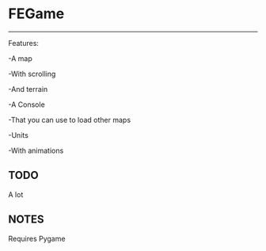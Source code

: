 # FEGame
--------
Features:

-A map

-With scrolling

-And terrain

-A Console

-That you can use to load other maps

-Units

-With animations

TODO
----
A lot

NOTES
-----
Requires Pygame
